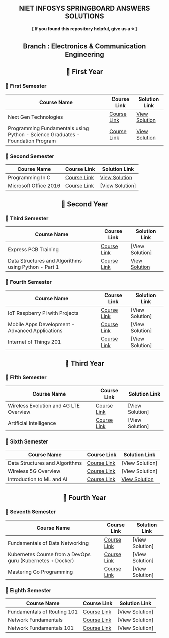 <div align="center">

  ## NIET INFOSYS SPRINGBOARD ANSWERS SOLUTIONS

  <p align="center"> <b> [ If you found this repository helpful, give us a ⭐️ ] </b> </p>

  ## Branch : Electronics & Communication Engineering

  ## 🔷 First Year  

</div>

### 🔸 First Semester

| Course Name                                      | Course Link | Solution Link |
|------------------------------------------------|-------------|---------------|
| Next Gen Technologies                        | [Course Link](https://infyspringboard.onwingspan.com/web/en/app/toc/lex_auth_01255932461115801653_shared/overview) | [View Solution](https://github.com/DevGoyalG/NIET-Infosys-Springboard/tree/main/Next%20Gen%20Technologies) |
| Programming Fundamentals using Python - Science Graduates - Foundation Program                 | [Course Link](https://infyspringboard.onwingspan.com/web/en/app/toc/lex_auth_0127412552654028801068_shared/overview) | [View Solution](https://github.com/DevGoyalG/NIET-Infosys-Springboard/tree/main/Programming%20Fundamentals%20using%20Python%20-%20Science%20Graduates%20-%20Foundation%20Program) |

### 🔸 Second Semester

| Course Name                                      | Course Link | Solution Link |
|------------------------------------------------|-------------|---------------|
| Programming In C                        | [Course Link](https://infyspringboard.onwingspan.com/web/en/app/toc/lex_auth_012996602861608960271_shared/overview) | [View Solution](https://github.com/DevGoyalG/NIET-Infosys-Springboard/tree/main/Programming%20in%20C) |
| Microsoft Office 2016                 | [Course Link](https://infyspringboard.onwingspan.com/web/en/app/toc/lex_auth_01384339925970944038247_shared/overview) | [View Solution] |

<div align="center">
  
  ## 🔷 Second Year
  
</div>

### 🔸 Third Semester

| Course Name                                      | Course Link | Solution Link |
|------------------------------------------------|-------------|---------------|
| Express PCB Training                     | [Course Link](https://infyspringboard.onwingspan.com/web/en/app/toc/lex_auth_01384317577767321632299_shared/overview) | [View Solution] |
| Data Structures and Algorithms using Python - Part 1                 | [Course Link](https://infyspringboard.onwingspan.com/web/en/app/toc/lex_auth_0125409722749255681063_shared/overview) | [View Solution](https://github.com/DevGoyalG/NIET-Infosys-Springboard/tree/main/Data%20Structures%20and%20Algorithms%20using%20Python%20-%20Part%201) |

### 🔸 Fourth Semester

| Course Name                                      | Course Link | Solution Link |
|------------------------------------------------|-------------|---------------|
| IoT Raspberry Pi with Projects                          | [Course Link](https://infyspringboard.onwingspan.com/web/en/app/toc/lex_auth_01384789198063206456721_shared/overview) | [View Solution] |
| Mobile Apps Development - Advanced Applications                  | [Course Link](https://infyspringboard.onwingspan.com/web/en/app/toc/lex_auth_0138418887247626247150_shared/overview) | [View Solution] |
| Internet of Things 201                         | [Course Link](https://infyspringboard.onwingspan.com/web/en/app/toc/lex_auth_0129563012988354561318_shared/overview) | [View Solution] |

<div align="center">
  
  ## 🔷 Third Year
  
</div>

### 🔸 Fifth Semester

| Course Name                                      | Course Link | Solution Link |
|------------------------------------------------  |-------------|---------------|
| Wireless Evolution and 4G LTE Overview                         | [Course Link](https://infyspringboard.onwingspan.com/web/en/app/toc/lex_auth_0126690195044843520_shared/overview) | [View Solution] |
| Artificial Intelligence                         | [Course Link](https://infyspringboard.onwingspan.com/web/en/app/toc/lex_auth_01384246969322700815386_shared/overview) | [View Solution] |

### 🔸 Sixth Semester

| Course Name                                      | Course Link | Solution Link |
|------------------------------------------------  |-------------|---------------|
| Data Structures and Algorithms                         | [Course Link](https://infyspringboard.onwingspan.com/web/en/app/toc/lex_auth_01384203240484864010470_shared/overview) | [View Solution] |
| Wireless 5G Overview                          | [Course Link](https://infyspringboard.onwingspan.com/web/en/app/toc/lex_auth_0130807757242204161122_shared/overview) | [View Solution] |
| Introduction to ML and AI                         | [Course Link](https://infyspringboard.onwingspan.com/web/en/app/toc/lex_auth_0137398721079705605/overview) | [View Solution](https://github.com/DevGoyalG/NIET-Infosys-Springboard/tree/main/Introduction%20to%20ML%20and%20AI) |

<div align="center">
  
  ## 🔷 Fourth Year
  
</div>

### 🔸 Seventh Semester

| Course Name                                      | Course Link | Solution Link |
|------------------------------------------------|-------------|---------------|
| Fundamentals of Data Networking                         | [Course Link](https://infyspringboard.onwingspan.com/web/en/app/toc/lex_auth_012807053341081600207_shared/overview) | [View Solution] |
| Kubernetes Course from a DevOps guru (Kubernetes + Docker) | [Course Link](https://infyspringboard.onwingspan.com/web/en/app/toc/lex_auth_01384659440540876851119_shared/overview) | [View Solution] |
| Mastering Go Programming                          | [Course Link](https://infyspringboard.onwingspan.com/web/en/app/toc/lex_auth_0130944316508323842425_shared/overview) | [View Solution] |

### 🔸 Eighth Semester

| Course Name                                      | Course Link | Solution Link |
|------------------------------------------------|-------------|---------------|
| Fundamentals of Routing 101                        | [Course Link](https://infyspringboard.onwingspan.com/web/en/app/toc/lex_auth_012876444773040128213_shared/overview) | [View Solution] |
| Network Fundamentals                        | [Course Link](https://infyspringboard.onwingspan.com/web/en/app/toc/lex_auth_012683751296065536354_shared/overview) | [View Solution] |
| Network Fundamentals 101                         | [Course Link](https://infyspringboard.onwingspan.com/web/en/app/toc/lex_auth_012874910653456384163_shared/overview) | [View Solution] |
